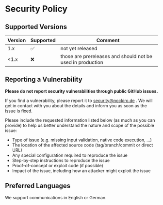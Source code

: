 # Security Policy

## Supported Versions

| Version | Supported          | Comment |
| ------- | ------------------ | ------- |
| 1.x   | :white_check_mark: | not yet released |
| <1.x   | :x:                | those are prereleases and should not be used in production |

## Reporting a Vulnerability
**Please do not report security vulnerabilities through public GitHub issues.**

If you find a vulnerability, please report it to security@nockiro.de . We will get in contact with you about the details and inform you as soon as the issue is fixed.

Please include the requested information listed below (as much as you can provide) to help us better understand the nature and scope of the possible issue:

  * Type of issue (e.g. missing input validation, native code execution, ...)
  * The location of the affected source code (tag/branch/commit or direct URL)
  * Any special configuration required to reproduce the issue
  * Step-by-step instructions to reproduce the issue
  * Proof-of-concept or exploit code (if possible)
  * Impact of the issue, including how an attacker might exploit the issue

## Preferred Languages

We support communications in English or German.


